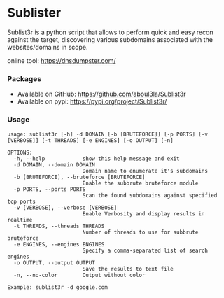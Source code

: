 # Sublister
Sublist3r is a python script that allows to perform quick and easy recon against the target, discovering various subdomains associated with the websites/domains in scope.

online tool: https://dnsdumpster.com/

### Packages
* Available on GitHub: https://github.com/aboul3la/Sublist3r
* Available on pypi: https://pypi.org/project/Sublist3r/


### Usage
```
usage: sublist3r [-h] -d DOMAIN [-b [BRUTEFORCE]] [-p PORTS] [-v [VERBOSE]] [-t THREADS] [-e ENGINES] [-o OUTPUT] [-n]

OPTIONS:
  -h, --help            show this help message and exit
  -d DOMAIN, --domain DOMAIN
                        Domain name to enumerate it's subdomains
  -b [BRUTEFORCE], --bruteforce [BRUTEFORCE]
                        Enable the subbrute bruteforce module
  -p PORTS, --ports PORTS
                        Scan the found subdomains against specified tcp ports
  -v [VERBOSE], --verbose [VERBOSE]
                        Enable Verbosity and display results in realtime
  -t THREADS, --threads THREADS
                        Number of threads to use for subbrute bruteforce
  -e ENGINES, --engines ENGINES
                        Specify a comma-separated list of search engines
  -o OUTPUT, --output OUTPUT
                        Save the results to text file
  -n, --no-color        Output without color

Example: sublist3r -d google.com
```
